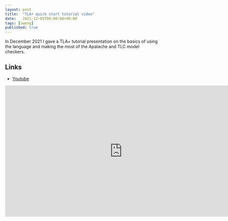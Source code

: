 ```yaml
---
layout: post
title:  "TLA+ quick start tutorial video"
date:   2021-12-05T00:00:00+00:00
tags: [sweng]
published: true
---
```


In December 2021 I gave a TLA+ tutorial presentation on the basics of using the language and making the most of the Apalache and TLC model checkers.

## Links

- [Youtube](https://youtu.be/peKYddIvCIs)

<iframe width="768" height="432" src="https://www.youtube.com/embed/peKYddIvCIs" title="YouTube video player" frameborder="0" allow="accelerometer; autoplay; clipboard-write; encrypted-media; gyroscope; picture-in-picture" allowfullscreen></iframe>
